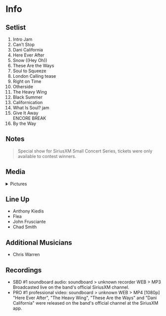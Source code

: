 # Info

## Setlist

1. Intro Jam
2. Can't Stop
3. Dani California
4. Here Ever After
5. Snow ((Hey Oh))
6. These Are the Ways
7. Soul to Squeeze
8. London Calling tease
9. Right on Time
10. Otherside
11. The Heavy Wing
12. Black Summer
13. Californication
14. What Is Soul? jam
15. Give It Away
<br>ENCORE BREAK
16. By the Way

## Notes

> Special show for SiriusXM Small Concert Series, tickets were only available to contest winners.

## Media 

<details>
  <summary>Pictures</summary>
  <!--<img alt="Setlist" title="Setlist" src="_.jpg" height="200" />-->
</details>

## Line Up

* Anthony Kiedis
* Flea
* John Frusciante
* Chad Smith

## Additional Musicians

* Chris Warren

## Recordings

* SBD #1 soundboard audio: soundboard > unknown recorder WEB > MP3 Broadcasted live on the band's official SiriusXM channel.
* PRO #1 professional video: soundboard > unknown WEB > MP4 [1080p] "Here Ever After", "The Heavy Wing", "These Are the Ways" and "Dani California" were released on the band's official channel at the SiriusXM app.
